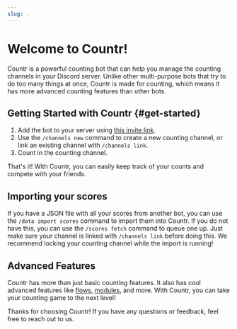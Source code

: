 ```yaml
---
slug: .
---
```



# Welcome to Countr!

Countr is a powerful counting bot that can help you manage the counting channels in your Discord server. Unlike other multi-purpose bots that try to do too many things at once, Countr is made for counting, which means it has more advanced counting features than other bots.


## Getting Started with Countr {#get-started}

  1. Add the bot to your server using [this invite link](https://discord.com/api/oauth2/authorize?client_id=467377486141980682&scope=bot+applications.commands&permissions=395942423568).
  2. Use the `/channels new` command to create a new counting channel, or link an existing channel with `/channels link`.
  3. Count in the counting channel.

That's it! With Countr, you can easily keep track of your counts and compete with your friends.


## Importing your scores

If you have a JSON file with all your scores from another bot, you can use the `/data import scores` command to import them into Countr. If you do not have this, you can use the `/scores fetch` command to queue one up. Just make sure your channel is linked with `/channels link` before doing this. We recommend locking your counting channel while the import is running!


## Advanced Features

Countr has more than just basic counting features. It also has cool advanced features like [flows](./01-features/01-flows.md), [modules](./01-features/02-modules/index.md), and more. With Countr, you can take your counting game to the next level!

Thanks for choosing Countr! If you have any questions or feedback, feel free to reach out to us.
